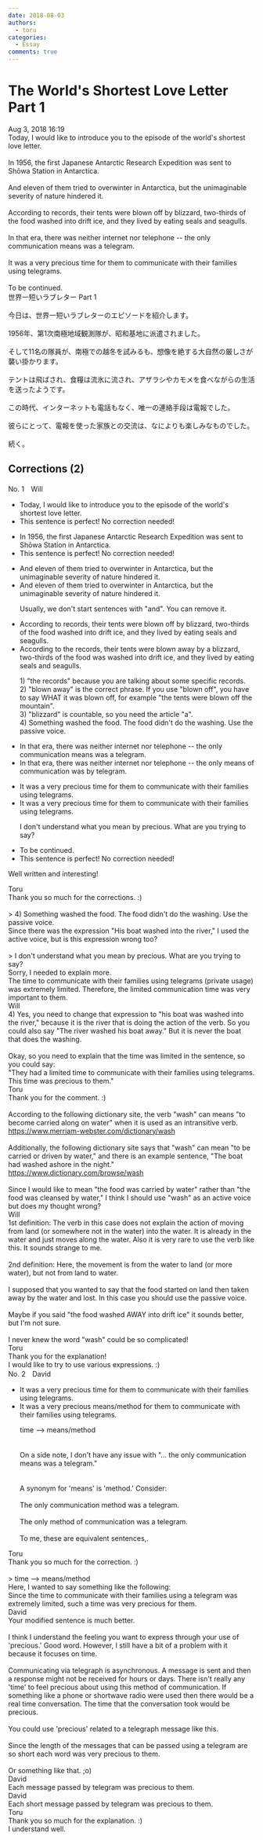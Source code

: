 ```yaml
---
date: 2018-08-03
authors:
  - toru
categories:
  - Essay
comments: true
---
```


# The World's Shortest Love Letter Part 1
<div class="date">Aug 3, 2018 16:19</div>
<div id="post"><div id="body_show_ori">
Today, I would like to introduce you to the episode of the world's shortest love letter.<br/><br/>In 1956, the first Japanese Antarctic Research Expedition was sent to Shōwa Station in Antarctica.<br/><br/>And eleven of them tried to overwinter in Antarctica, but the unimaginable severity of nature hindered it.<br/><br/>According to records, their tents were blown off by blizzard, two-thirds of the food washed into drift ice, and they lived by eating seals and seagulls.<br/><br/>In that era, there was neither internet nor telephone -- the only communication means was a telegram.<br/><br/>It was a very precious time for them to communicate with their families using telegrams.<br/><br/>To be continued.
</div></div>

<!-- more -->

<div id="post_ja"><div id="body_show_mo">
世界一短いラブレター Part 1<br/><br/>今日は、世界一短いラブレターのエピソードを紹介します。<br/><br/>1956年、第1次南極地域観測隊が、昭和基地に派遣されました。<br/><br/>そして11名の隊員が、南極での越冬を試みるも、想像を絶する大自然の厳しさが襲い掛かります。<br/><br/>テントは飛ばされ、食糧は流氷に流され、アザラシやカモメを食べながらの生活を送ったようです。<br/><br/>この時代、インターネットも電話もなく、唯一の連絡手段は電報でした。<br/><br/>彼らにとって、電報を使った家族との交流は、なによりも楽しみなものでした。<br/><br/>続く。
</div></div>

## Corrections (2)
<div id="block"><div class="first_name"> No. 1　<span class="just_name">Will</span></div><div id="block2">
<ul class="correction_field">
<li class="incorrect">Today, I would like to introduce you to the episode of the world's shortest love letter.</li>
<li class="corrected perfect">This sentence is perfect! No correction needed!</li>
</ul>
<ul class="correction_field">
<li class="incorrect">In 1956, the first Japanese Antarctic Research Expedition was sent to Shōwa Station in Antarctica.</li>
<li class="corrected perfect">This sentence is perfect! No correction needed!</li>
</ul>
<ul class="correction_field">
<li class="incorrect">And eleven of them tried to overwinter in Antarctica, but the unimaginable severity of nature hindered it.</li>
<li class="corrected correct">
<span class="f_blue">And</span> eleven of them tried to overwinter in Antarctica, but the unimaginable severity of nature hindered it.
<p class="correction_comment">Usually, we don't start sentences with "and". You can remove it.</p>
</li>
</ul>
<ul class="correction_field">
<li class="incorrect">According to records, their tents were blown off by blizzard, two-thirds of the food washed into drift ice, and they lived by eating seals and seagulls.</li>
<li class="corrected correct">
According to <span class="f_red">the</span> records, their tents were blown <span class="f_red">away</span> by <span class="f_red">a</span> blizzard, two-thirds of the food <span class="f_red">was</span> washed into drift ice, and they lived by eating seals and seagulls.
<p class="correction_comment">1) "the records" because you are talking about some specific records.<br/>2) "blown away" is the correct phrase. If you use "blown off", you have to say WHAT it was blown off, for example "the tents were blown off the mountain".<br/>3) "blizzard" is countable, so you need the article "a".<br/>4) Something washed the food. The food didn't do the washing. Use the passive voice.</p>
</li>
</ul>
<ul class="correction_field">
<li class="incorrect">In that era, there was neither internet nor telephone -- the only communication means was a telegram.</li>
<li class="corrected correct">
In that era, there was neither internet nor telephone -- the only <span class="f_red">means of communication</span> was <span class="f_red">by</span> telegram.
</li>
</ul>
<ul class="correction_field">
<li class="incorrect">It was a very precious time for them to communicate with their families using telegrams.</li>
<li class="corrected correct">
It was a very <span class="f_blue">precious</span> time for them to communicate with their families using telegrams.
<p class="correction_comment">I don't understand what you mean by precious. What are you trying to say?</p>
</li>
</ul>
<ul class="correction_field">
<li class="incorrect">To be continued.</li>
<li class="corrected perfect">This sentence is perfect! No correction needed!</li>
</ul>
<p class="comment_small">
 Well written and interesting!
</p>

</div><div class="name"><span class="just_name">Toru</span><br>
Thank you so much for the corrections. :)<br/><br/>&gt; 4) Something washed the food. The food didn't do the washing. Use the passive voice.<br/>Since there was the expression "His boat washed into the river," I used the active voice, but is this expression wrong too?<br/><br/>&gt; I don't understand what you mean by precious. What are you trying to say?<br/>Sorry, I needed to explain more.<br/>The time to communicate with their families using telegrams (private usage) was extremely limited. Therefore, the limited communication time was very important to them.
</div>
<div class="name"><span class="just_name">Will</span><br>
4) Yes, you need to change that expression to "his boat was washed into the river," because it is the river that is doing the action of the verb. So you could also say "The river washed his boat away." But it is never the boat that does the washing.<br/><br/>Okay, so you need to explain that the time was limited in the sentence, so you could say:<br/>"They had a limited time to communicate with their families using telegrams. This time was precious to them."
</div>
<div class="name"><span class="just_name">Toru</span><br>
Thank you for the comment. :)<br/><br/>According to the following dictionary site, the verb "wash" can means "to become carried along on water" when it is used as an intransitive verb.<br/><a href="https://www.merriam-webster.com/dictionary/wash" target="_blank">https://www.merriam-webster.com/dictionary/wash</a><br/><br/>Additionally, the following dictionary site says that "wash" can mean "to be carried or driven by water," and there is an example sentence, "The boat had washed ashore in the night."<br/><a href="https://www.dictionary.com/browse/wash" target="_blank">https://www.dictionary.com/browse/wash</a><br/><br/>Since I would like to mean "the food was carried by water" rather than "the food was cleansed by water," I think I should use "wash" as an active voice but does my thought wrong?
</div>
<div class="name"><span class="just_name">Will</span><br>
1st definition: The verb in this case does not explain the action of moving from land (or somewhere not in the water) into the water. It is already in the water and just moves along the water. Also it is very rare to use the verb like this. It sounds strange to me.<br/><br/>2nd definition: Here, the movement is from the water to land (or more water), but not from land to water.<br/><br/>I supposed that you wanted to say that the food started on land then taken away by the water and lost. In this case you should use the passive voice.<br/><br/>Maybe if you said "the food washed AWAY into drift ice" it sounds better, but I'm not sure.<br/><br/>I never knew the word "wash" could be so complicated!
</div>
<div class="name"><span class="just_name">Toru</span><br>
Thank you for the explanation!<br/>I would like to try to use various expressions. :)
</div>
</div>
<div id="block"><div class="first_name"> No. 2　<span class="just_name">David</span></div><div id="block2">
<ul class="correction_field">
<li class="incorrect">It was a very precious time for them to communicate with their families using telegrams.</li>
<li class="corrected correct">
It was a very precious means/method for them to communicate with their families using telegrams.
<p class="correction_comment">time --&gt; means/method<br/><br/><br/> On a side note, I don't have any issue with "... the only communication means was a telegram."<br/><br/><br/>A synonym for 'means' is 'method.' Consider:<br/><br/>The only communication method was a telegram. <br/><br/>The only method of communication was a telegram. <br/><br/>To me, these are equivalent sentences,.</p>
</li>
</ul>
</div><div class="name"><span class="just_name">Toru</span><br>
Thank you so much for the correction. :)<br/><br/>&gt; time --&gt; means/method<br/>Here, I wanted to say something like the following:<br/>Since the time to communicate with their families using a telegram was extremely limited, such a time was very precious for them.
</div>
<div class="name"><span class="just_name">David</span><br>
Your modified sentence is much better.<br/><br/>I think I understand the feeling you want to express through your use of 'precious.' Good word. However, I still have a bit of a problem with it because it focuses on time. <br/><br/>Communicating via telegraph is asynchronous. A message is sent and then a response  might not be received for hours or days.  There isn't really any 'time' to feel precious about using this method of communication. If something like a phone or shortwave radio were used then there would be a real time conversation. The time that the conversation took would be precious. <br/><br/>You could use 'precious' related to a telegraph message like this. <br/><br/>Since the length of the messages that can be passed  using a telegram are so short each word was very precious to them.<br/><br/>Or something like that. ;o)
</div>
<div class="name"><span class="just_name">David</span><br>
Each message passed by telegram was precious to them. 
</div>
<div class="name"><span class="just_name">David</span><br>
Each short message passed by telegram was precious to them. 
</div>
<div class="name"><span class="just_name">Toru</span><br>
Thank you so much for the explanation. :)<br/>I understand well.
</div>
</div>
